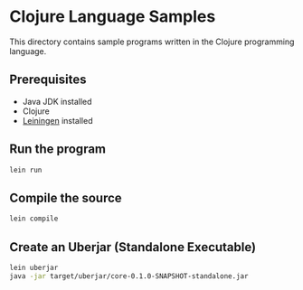 # Clojure Language Samples

This directory contains sample programs written in the Clojure programming language.

## Prerequisites

- Java JDK installed
- Clojure
- [Leiningen](https://leiningen.org/) installed

## Run the program

```bash
lein run
```

## Compile the source
```bash
lein compile
```


## Create an Uberjar (Standalone Executable)
```bash
lein uberjar
java -jar target/uberjar/core-0.1.0-SNAPSHOT-standalone.jar
```
